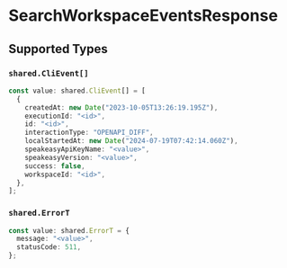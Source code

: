 # SearchWorkspaceEventsResponse


## Supported Types

### `shared.CliEvent[]`

```typescript
const value: shared.CliEvent[] = [
  {
    createdAt: new Date("2023-10-05T13:26:19.195Z"),
    executionId: "<id>",
    id: "<id>",
    interactionType: "OPENAPI_DIFF",
    localStartedAt: new Date("2024-07-19T07:42:14.060Z"),
    speakeasyApiKeyName: "<value>",
    speakeasyVersion: "<value>",
    success: false,
    workspaceId: "<id>",
  },
];
```

### `shared.ErrorT`

```typescript
const value: shared.ErrorT = {
  message: "<value>",
  statusCode: 511,
};
```

